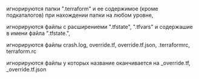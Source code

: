 игнорируются папки ".terraform" и ее содержимое (кроме подкаталогов) при нахождении папки на любом уровне,

игнорируются файлы с расширениеми ".tfstate", ".tfvars" и содержашие в имени файла ".tfstate.",

игнорируются файлы crash.log, override.tf, override.tf.json, .terraformrc, terraform.rc

игнорируются файлы у которых название оканчивается на _override.tf, _override.tf.json
